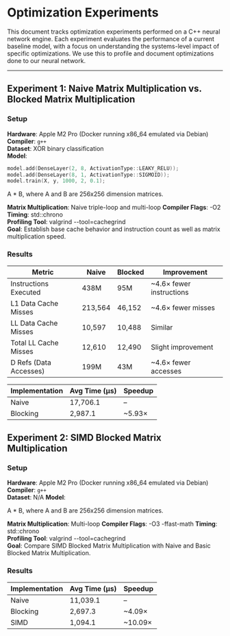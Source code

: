# Optimization Experiments

This document tracks optimization experiments performed on a C++ neural network engine. Each experiment evaluates the performance of a current baseline model, with a focus on understanding the systems-level impact of specific optimizations. We use this to profile and document optimizations done to our neural network.

---

## Experiment 1: Naive Matrix Multiplication vs. Blocked Matrix Multiplication

### Setup

**Hardware**: Apple M2 Pro (Docker running x86_64 emulated via Debian)  
**Compiler**: `g++`  
**Dataset**: XOR binary classification  
**Model**:

```cpp
model.add(DenseLayer(2, 8, ActivationType::LEAKY_RELU));
model.add(DenseLayer(8, 1, ActivationType::SIGMOID));
model.train(X, y, 1000, 2, 0.1);
```

A \* B, where A and B are 256x256 dimension matrices.

**Matrix Multiplication**: Naive triple-loop and multi-loop
**Compiler Flags**: -O2  
**Timing**: std::chrono  
**Profiling Tool**: valgrind --tool=cachegrind  
**Goal**: Establish base cache behavior and instruction count as well as matrix multiplication speed.

### Results

| Metric                 | Naive   | Blocked | Improvement              |
| ---------------------- | ------- | ------- | ------------------------ |
| Instructions Executed  | 438M    | 95M     | ~4.6× fewer instructions |
| L1 Data Cache Misses   | 213,564 | 46,152  | ~4.6× fewer misses       |
| LL Data Cache Misses   | 10,597  | 10,488  | Similar                  |
| Total LL Cache Misses  | 12,610  | 12,490  | Slight improvement       |
| D Refs (Data Accesses) | 199M    | 43M     | ~4.6× fewer accesses     |

| Implementation | Avg Time (µs) | Speedup |
| -------------- | ------------- | ------- |
| Naive          | 17,706.1      | –       |
| Blocking       | 2,987.1       | ~5.93×  |

## Experiment 2: SIMD Blocked Matrix Multiplication

### Setup

**Hardware**: Apple M2 Pro (Docker running x86_64 emulated via Debian)  
**Compiler**: `g++`  
**Dataset**: N/A
**Model**:

A \* B, where A and B are 256x256 dimension matrices.

**Matrix Multiplication**: Multi-loop
**Compiler Flags**: -O3 -ffast-math
**Timing**: std::chrono  
**Profiling Tool**: valgrind --tool=cachegrind  
**Goal**: Compare SIMD Blocked Matrix Multiplication with Naive and Basic Blocked Matrix Multiplication.

### Results

| Implementation | Avg Time (µs) | Speedup |
| -------------- | ------------- | ------- |
| Naive          | 11,039.1      | –       |
| Blocking       | 2,697.3       | ~4.09×  |
| SIMD           | 1,094.1       | ~10.09× |

